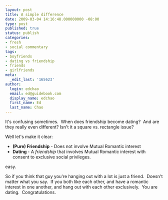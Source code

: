 ```yaml
---
layout: post
title: A simple difference
date: 2009-03-04 14:16:48.000000000 -08:00
type: post
published: true
status: publish
categories:
- fresh
- social commentary
tags:
- boyfriends
- dating vs friendship
- friends
- girlfriends
meta:
  _edit_last: '165623'
author:
  login: edchao
  email: ed@guidebook.com
  display_name: edchao
  first_name: Ed
  last_name: Chao
---
```

<p>It's confusing sometimes.  When does friendship become dating?  And are they really even different? Isn't it a square vs. rectangle issue?</p>
<p>Well let's make it clear:</p>
<ul>
<li><strong>(Pure) </strong><strong>Friendship</strong> - Does not involve Mutual Romantic interest</li>
<li><strong>Dating </strong>- A <em>friendship</em> that involves Mutual Romantic interest with consent to exclusive social privileges.</li>
</ul>
<p>easy.</p>
<p>So if you think that guy you're hanging out with a lot is just a friend.  Doesn't matter what you say.  If you both like each other, and have a romantic interest in one another, and hang out with each other exclusively.  You are dating.  Congratulations.</p>

